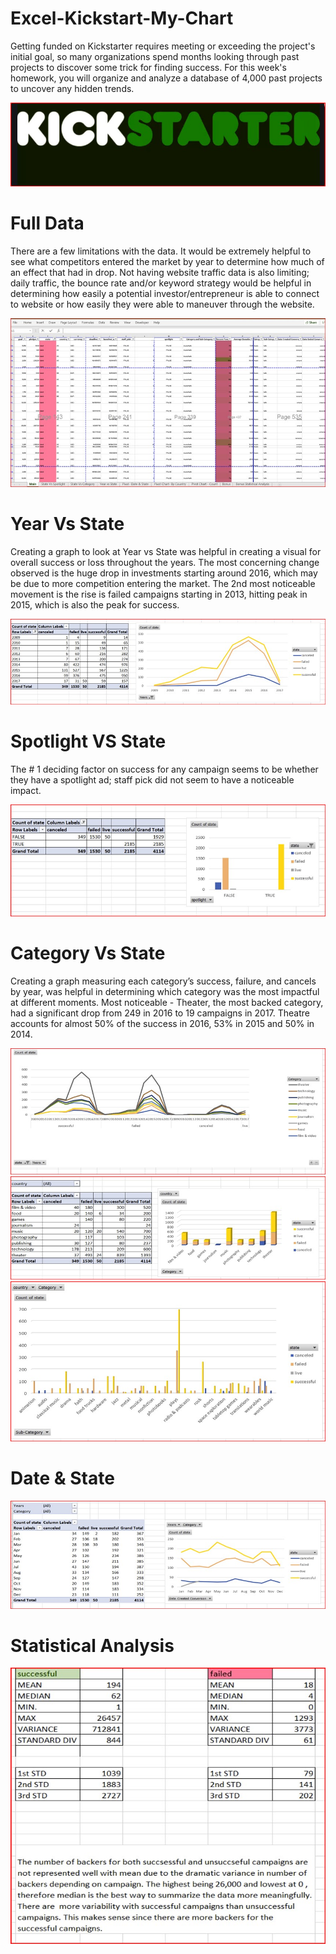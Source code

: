 # Excel-Kickstart-My-Chart
Getting funded on Kickstarter requires meeting or exceeding the project's initial goal, so many organizations spend months looking through past projects to discover some trick for finding success. For this week's homework, you will organize and analyze a database of 4,000 past projects to uncover any hidden trends.

![](/images/ks.jpg)


# Full Data
There are a few limitations with the data. It would be extremely helpful to see what competitors entered the market by year to determine how much of an effect that had in drop.  Not having website traffic data is also limiting; daily traffic, the bounce rate and/or keyword strategy would be helpful in determining how easily a potential investor/entrepreneur is able to connect to website or how easily they were able to maneuver through the website.  

![](/images/Picture1.jpg)

# Year Vs State 
Creating a graph to look at Year vs State was helpful in creating a visual for overall success or loss throughout the years. The most concerning change observed is the huge drop in investments starting around 2016, which may be due to more competition entering the market. The 2nd most noticeable movement is the rise is failed campaigns starting in 2013, hitting peak in 2015, which is also the peak for success.

![](/images/YearvsState1.jpg)


# Spotlight VS State 
The # 1 deciding factor on success for any campaign seems to be whether they have a spotlight ad; staff pick did not seem to have a noticeable impact.

![](/images/SpotlightVSState.jpg)


# Category Vs State
Creating a graph measuring each category’s success, failure, and cancels by year, was helpful in determining which category was the most impactful at different moments. 
Most noticeable - Theater, the most backed category, had a significant drop from 249 in 2016 to 19 campaigns in 2017. Theatre accounts for almost 50% of the success in 2016, 53% in 2015 and 50% in 2014. 

![](/images/CategoryVsState1.jpg)
![](/images/CategoryVsState2.jpg)
![](/images/CategoryVsState3.jpg)

# Date & State

![](/images/Date&State.jpg)

# Statistical Analysis 

![](/images/StatisticalAnalysis.jpg)





